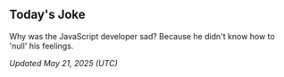 ## Today's Joke
Why was the JavaScript developer sad? Because he didn't know how to 'null' his feelings.

*Updated May 21, 2025 (UTC)*
